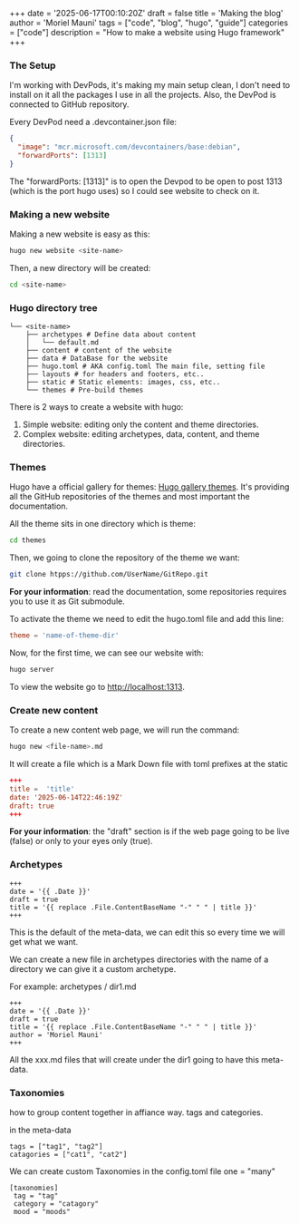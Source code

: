 +++
date = '2025-06-17T00:10:20Z'
draft = false
title = 'Making the blog'
author = 'Moriel Mauni'
tags = ["code", "blog", "hugo", "guide"]
categories = ["code"]
description = "How to make a website using Hugo framework"
+++

### The Setup

I'm working with DevPods, it's making my main setup clean, I don't need to install on it all the packages I use in all the projects. Also, the DevPod is connected to GitHub repository.

Every DevPod need a .devcontainer.json file:

```json
{
  "image": "mcr.microsoft.com/devcontainers/base:debian",
  "forwardPorts": [1313]
}
```

The "forwardPorts: [1313]" is to open the Devpod to be open to post 1313 (which is the port hugo uses) so I could see website to check on it.

### Making a new website

Making a new website is easy as this:

```bash
hugo new website <site-name>
```

Then, a new directory will be created:

```bash
cd <site-name>
```

### Hugo directory tree

```
└── <site-name>
    ├── archetypes # Define data about content
    │   └── default.md
    ├── content # content of the website
    ├── data # DataBase for the website
    ├── hugo.toml # AKA config.toml The main file, setting file
    ├── layouts # for headers and footers, etc..
    ├── static # Static elements: images, css, etc..
    └── themes # Pre-build themes
```

There is 2 ways to create a website with hugo:

1. Simple website: editing only the content and theme directories.
2. Complex website: editing archetypes, data, content, and theme directories.

### Themes

Hugo have a official gallery for themes: [Hugo gallery themes](htpps://themes.gohugo.io). It's providing all the GitHub repositories of the themes and most important the documentation.

All the theme sits in one directory which is theme:

```bash
cd themes
```

Then, we going to clone the repository of the theme we want:

```bash
git clone htpps://github.com/UserName/GitRepo.git
```

**For your information**: read the documentation, some repositories requires you to use it as Git submodule.

To activate the theme we need to edit the hugo.toml file and add this line:

```toml
theme = 'name-of-theme-dir'
```

Now, for the first time, we can see our website with:

```bash
hugo server
```

To view the website go to [http://localhost:1313](http://localhost:1313).

### Create new content

To create a new content web page, we will run the command:

```bash
hugo new <file-name>.md 
```

It will create a file which is a Mark Down file with toml prefixes at the static

```toml
+++
title =  'title'
date: '2025-06-14T22:46:19Z'
draft: true
+++
```

**For your information**: the "draft" section is if the web page going to be live (false) or only to your eyes only (true).

### Archetypes

```
+++
date = '{{ .Date }}'
draft = true
title = '{{ replace .File.ContentBaseName "-" " " | title }}'
+++
```

This is the default of the meta-data, we can edit this so every time we will get what we want.

We can create a new file in archetypes directories with the name of a directory we can give it a custom archetype.

For example:
archetypes / dir1.md

```
+++
date = '{{ .Date }}'
draft = true
title = '{{ replace .File.ContentBaseName "-" " " | title }}'
author = 'Moriel Mauni'
+++
```

All the xxx.md files that will create under the dir1 going to have this meta-data.

### Taxonomies

how to group content together in affiance way.  tags and categories.

in the meta-data

```
tags = ["tag1", "tag2"]
catagories = ["cat1", "cat2"]
```

We can create custom Taxonomies in the config.toml file
one = "many"

```
[taxonomies]
 tag = "tag"
 category = "catagory"
 mood = "moods"
```
